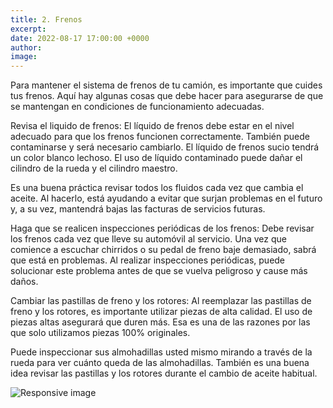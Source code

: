 ```yaml
---
title: 2. Frenos
excerpt: 
date: 2022-08-17 17:00:00 +0000
author: 
image:
---
```


Para mantener el sistema de frenos de tu camión, es importante que cuides tus frenos. Aquí hay algunas cosas que debe hacer para asegurarse de que se mantengan en condiciones de funcionamiento adecuadas.

Revisa el liquido de frenos:
El líquido de frenos debe estar en el nivel adecuado para que los frenos funcionen correctamente. También puede contaminarse y será necesario cambiarlo. El líquido de frenos sucio tendrá un color blanco lechoso. El uso de líquido contaminado puede dañar el cilindro de la rueda y el cilindro maestro.

Es una buena práctica revisar todos los fluidos cada vez que cambia el aceite. Al hacerlo, está ayudando a evitar que surjan problemas en el futuro y, a su vez, mantendrá bajas las facturas de servicios futuras.

Haga que se realicen inspecciones periódicas de los frenos:
Debe revisar los frenos cada vez que lleve su automóvil al servicio. Una vez que comience a escuchar chirridos o su pedal de freno baje demasiado, sabrá que está en problemas. Al realizar inspecciones periódicas, puede solucionar este problema antes de que se vuelva peligroso y cause más daños.

Cambiar las pastillas de freno y los rotores:
Al reemplazar las pastillas de freno y los rotores, es importante utilizar piezas de alta calidad. El uso de piezas altas asegurará que duren más. Esa es una de las razones por las que solo utilizamos piezas 100% originales.

Puede inspeccionar sus almohadillas usted mismo mirando a través de la rueda para ver cuánto queda de las almohadillas. También es una buena idea revisar las pastillas y los rotores durante el cambio de aceite habitual.

<img src="https://i.ibb.co/T0rXBCj/4-frenos.jpg" class="img-fluid text-center mb-3" alt="Responsive image">